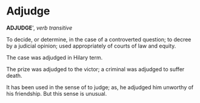 # Adjudge

**ADJUDGE**', _verb transitive_

To decide, or determine, in the case of a controverted question; to decree by a judicial opinion; used appropriately of courts of law and equity.

The case was adjudged in Hilary term.

The prize was adjudged to the victor; a criminal was adjudged to suffer death.

It has been used in the sense of to judge; as, he adjudged him unworthy of his friendship. But this sense is unusual.